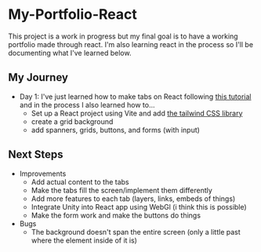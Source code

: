 # My-Portfolio-React

This project is a work in progress but my final goal is to have a working portfolio made through react. I'm also learning react in the process so I'll be documenting what I've learned below.

## My Journey
* Day 1: I've just learned how to make tabs on React following [this tutorial](https://www.youtube.com/watch?v=oTzKdpPa3J4) and in the process I also learned how to...
  - Set up a React project using Vite and add [the tailwind CSS library](https://tailwindcss.com/docs/guides/vite)
  - create a grid background
  - add spanners, grids, buttons, and forms (with input)

 ## Next Steps
 * Improvements
   - Add actual content to the tabs
   - Make the tabs fill the screen/implement them differently
   - Add more features to each tab (layers, links, embeds of things)
   - Integrate Unity into React app using WebGl (i think this is possible)
   - Make the form work and make the buttons do things
 * Bugs
   - The background doesn't span the entire screen (only a little past where the element inside of it is)


